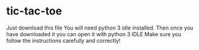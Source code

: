 # tic-tac-toe
Just download this file
You will need python 3 idle installed. 
Then once you have downloaded it
you can open it with python 3 IDLE
Make sure you follow the instructions carefully and correctly!
